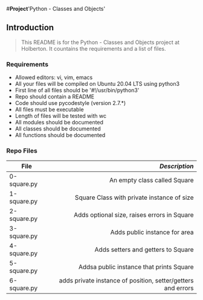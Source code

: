 #**Project**'Python - Classes and Objects'

## Introduction
> This README is for the Python - Classes and Objects project at Holberton. It countains the requirements and a list of files.

### Requirements
- Allowed editors: vi, vim, emacs
- All your files will be compiled on Ubuntu 20.04 LTS using python3
- First line of all files should be '#!/usr/bin/python3'
- Repo should contain a README
- Code should use pycodestyle (version 2.7.*)
- All files must be executable
- Length of files will be tested with wc
- All modules should be documented
- All classes should be documented
- All functions should be documented

### Repo Files
| **File** | *__Description__* |
|----------|----------------:|
|0-square.py| An empty class called Square|
|1-square.py| Square Class with private instance of size|
|2-square.py| Adds optional size, raises errors in Square|
|3-square.py| Adds public instance for area|
|4-square.py| Adds setters and getters to Square|
|5-square.py| Addsa public instance that prints Square|
|6-square.py| adds private instance of position, setter/getters and errors|
